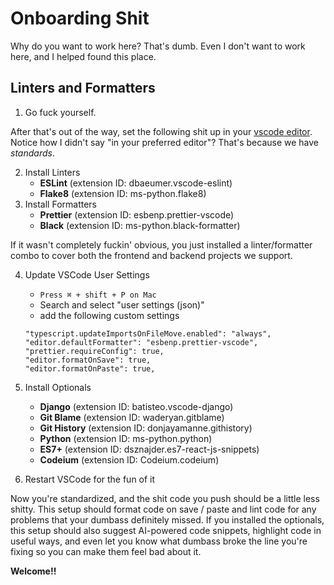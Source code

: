 # Onboarding Shit

Why do you want to work here? That's dumb. Even I don't want to work here, and I helped found this place.

## Linters and Formatters
1. Go fuck yourself.

After that's out of the way, set the following shit up in your [vscode editor](https://code.visualstudio.com/download).
Notice how I didn't say "in your preferred editor"? That's because we have _standards_.

2. Install Linters
    - **ESLint** (extension ID: dbaeumer.vscode-eslint)
    - **Flake8** (extension ID: ms-python.flake8)
3. Install Formatters
    - **Prettier** (extension ID: esbenp.prettier-vscode)
    - **Black** (extension ID: ms-python.black-formatter)

If it wasn't completely fuckin' obvious, you just installed a linter/formatter combo to cover both the frontend and backend projects we support.

4. Update VSCode User Settings
    - `Press ⌘ + shift + P on Mac`
    - Search and select "user settings (json)"
    - add the following custom settings
    ```
    "typescript.updateImportsOnFileMove.enabled": "always",
    "editor.defaultFormatter": "esbenp.prettier-vscode",
    "prettier.requireConfig": true,
    "editor.formatOnSave": true,
    "editor.formatOnPaste": true,
    ```

5. Install Optionals
    - **Django** (extension ID: batisteo.vscode-django)
    - **Git Blame** (extension ID: waderyan.gitblame)
    - **Git History** (extension ID: donjayamanne.githistory)
    - **Python** (extension ID: ms-python.python)
    - **ES7+** (extension ID: dsznajder.es7-react-js-snippets)
    - **Codeium** (extension ID: Codeium.codeium)

6. Restart VSCode for the fun of it

Now you're standardized, and the shit code you push should be a little less shitty. This setup should format code on save / paste and lint code for any problems that your dumbass definitely missed. If you installed the optionals, this setup should also suggest AI-powered code snippets, highlight code in useful ways, and even let you know what dumbass broke the line you're fixing so you can make them feel bad about it.

**Welcome!!**

